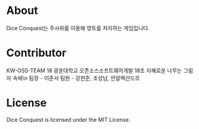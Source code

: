 # About
Dice Conquest는 주사위를 이용해 영토를 차지하는 게임입니다. 
# Contributor
KW-OSS-TEAM 18
광운대학교 오픈소스소프트웨어개발 18조 지혜로운 나무는 그림자 속에\n
팀장 - 이준서 팀원 - 강현준, 조성남, 안알렉산드르
# License
Dice Conquest is licensed under the MIT License.
